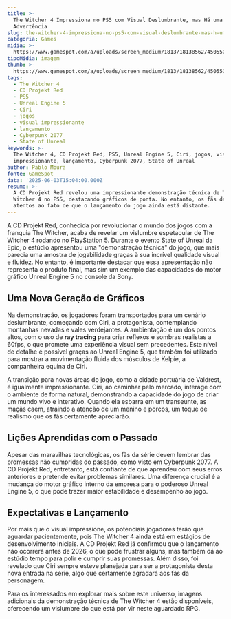 ```yaml
---
title: >-
  The Witcher 4 Impressiona no PS5 com Visual Deslumbrante, mas Há uma
  Advertência
slug: the-witcher-4-impressiona-no-ps5-com-visual-deslumbrante-mas-h-uma-advertncia
categoria: Games
midia: >-
  https://www.gamespot.com/a/uploads/screen_medium/1813/18138562/4505505-witcher4unrealtechdemo.jpg
tipoMidia: imagem
thumb: >-
  https://www.gamespot.com/a/uploads/screen_medium/1813/18138562/4505505-witcher4unrealtechdemo.jpg
tags:
  - The Witcher 4
  - CD Projekt Red
  - PS5
  - Unreal Engine 5
  - Ciri
  - jogos
  - visual impressionante
  - lançamento
  - Cyberpunk 2077
  - State of Unreal
keywords: >-
  The Witcher 4, CD Projekt Red, PS5, Unreal Engine 5, Ciri, jogos, visual
  impressionante, lançamento, Cyberpunk 2077, State of Unreal
author: Pablo Moura
fonte: GameSpot
data: '2025-06-03T15:04:00.000Z'
resumo: >-
  A CD Projekt Red revelou uma impressionante demonstração técnica de The
  Witcher 4 no PS5, destacando gráficos de ponta. No entanto, os fãs devem estar
  atentos ao fato de que o lançamento do jogo ainda está distante.
---
```

A CD Projekt Red, conhecida por revolucionar o mundo dos jogos com a franquia The Witcher, acaba de revelar um vislumbre espetacular de The Witcher 4 rodando no PlayStation 5. Durante o evento State of Unreal da Epic, o estúdio apresentou uma "demonstração técnica" do jogo, que mais parecia uma amostra de jogabilidade graças à sua incrível qualidade visual e fluidez. No entanto, é importante destacar que essa apresentação não representa o produto final, mas sim um exemplo das capacidades do motor gráfico Unreal Engine 5 no console da Sony.

## Uma Nova Geração de Gráficos

Na demonstração, os jogadores foram transportados para um cenário deslumbrante, começando com Ciri, a protagonista, contemplando montanhas nevadas e vales verdejantes. A ambientação é um dos pontos altos, com o uso de **ray tracing** para criar reflexos e sombras realistas a 60fps, o que promete uma experiência visual sem precedentes. Este nível de detalhe é possível graças ao Unreal Engine 5, que também foi utilizado para mostrar a movimentação fluida dos músculos de Kelpie, a companheira equina de Ciri.

A transição para novas áreas do jogo, como a cidade portuária de Valdrest, é igualmente impressionante. Ciri, ao caminhar pelo mercado, interage com o ambiente de forma natural, demonstrando a capacidade do jogo de criar um mundo vivo e interativo. Quando ela esbarra em um transeunte, as maçãs caem, atraindo a atenção de um menino e porcos, um toque de realismo que os fãs certamente apreciarão.

## Lições Aprendidas com o Passado

Apesar das maravilhas tecnológicas, os fãs da série devem lembrar das promessas não cumpridas do passado, como visto em Cyberpunk 2077. A CD Projekt Red, entretanto, está confiante de que aprendeu com seus erros anteriores e pretende evitar problemas similares. Uma diferença crucial é a mudança do motor gráfico interno da empresa para o poderoso Unreal Engine 5, o que pode trazer maior estabilidade e desempenho ao jogo.

## Expectativas e Lançamento

Por mais que o visual impressione, os potenciais jogadores terão que aguardar pacientemente, pois The Witcher 4 ainda está em estágios de desenvolvimento iniciais. A CD Projekt Red já confirmou que o lançamento não ocorrerá antes de 2026, o que pode frustrar alguns, mas também dá ao estúdio tempo para polir e cumprir suas promessas. Além disso, foi revelado que Ciri sempre esteve planejada para ser a protagonista desta nova entrada na série, algo que certamente agradará aos fãs da personagem.

Para os interessados em explorar mais sobre este universo, imagens adicionais da demonstração técnica de The Witcher 4 estão disponíveis, oferecendo um vislumbre do que está por vir neste aguardado RPG.

